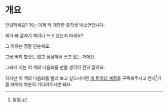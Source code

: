 # 개요
안녕하세요? 저는 이제 막 개학한 중학생 박소연입니다.

제가 왜 갑자기 책이나 쓰고 있는지 아세요?

그 이유는 정말 단순해요.

그냥 딱히 할짓도 없고 심심해서 쓰고 있는 거에요.

그래서 저는 이 책의 다음화를 만들 생각이 전혀 없어요.

하지만 이 책의 다음화를 빨리 보고 싶으시다면 [제 트위터 계정](https://x.com/kakzila47)을 구독해주시고 언지[^1]가 올 때까지 차분히 기다려주시면 돼요.

[^1]: 알림.
